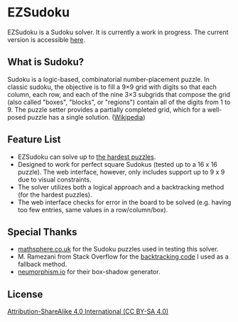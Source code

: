 # EZSudoku
EZSudoku is a Sudoku solver. It is currently a work in progress. The current version is accessible [here](https://dev.winstonisaac.com/EZSudoku).

## What is Sudoku?
Sudoku is a logic-based, combinatorial number-placement puzzle. In classic sudoku, the objective is to fill a 9×9 grid with digits so that each column, each row, and each of the nine 3×3 subgrids that compose the grid (also called "boxes", "blocks", or "regions") contain all of the digits from 1 to 9. The puzzle setter provides a partially completed grid, which for a well-posed puzzle has a single solution. ([Wikipedia](https://en.wikipedia.org/wiki/Sudoku))

## Feature List
* EZSudoku can solve up to [the hardest puzzles](http://www.mathsphere.co.uk/downloads/sudoku/10204-fiendish.pdf).
* Designed to work for perfect square Sudokus (tested up to a 16 x 16 puzzle). The web interface, however, only includes support up to 9 x 9 due to visual constraints.
* The solver utilizes both a logical approach and a backtracking method (for the hardest puzzles).
* The web interface checks for error in the board to be solved (e.g. having too few entries, same values in a row/column/box).

## Special Thanks
* [mathsphere.co.uk](http://www.mathsphere.co.uk/resources/MathSphereFreeResourcesSudoku.html) for the Sudoku puzzles used in testing this solver.
* M. Ramezani from Stack Overflow for the [backtracking code](https://stackoverflow.com/a/55757694) I used as a fallback method.
* [neumorphism.io](https://neumorphism.io/) for their box-shadow generator.

## License
[Attribution-ShareAlike 4.0 International (CC BY-SA 4.0)](https://creativecommons.org/licenses/by-sa/4.0/)
